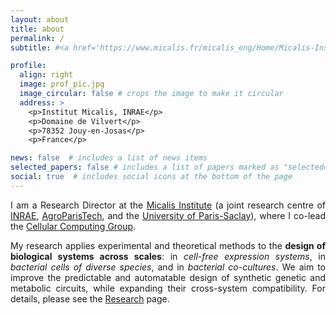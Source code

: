 ```yaml
---
layout: about
title: about
permalink: /
subtitle: #<a href='https://www.micalis.fr/micalis_eng/Home/Micalis-Institute/'>Micalis Institute</a>. #Address. Contacts. Moto. Etc.

profile:
  align: right
  image: prof_pic.jpg
  image_circular: false # crops the image to make it circular
  address: >
    <p>Institut Micalis, INRAE</p>
    <p>Domaine de Vilvert</p>
    <p>78352 Jouy-en-Josas</p>
    <p>France</p>

news: false  # includes a list of news items
selected_papers: false # includes a list of papers marked as "selected={true}"
social: true  # includes social icons at the bottom of the page
---
```


<p align='justify'>I am a Research Director at the <a href='https://www.micalis.fr/'>Micalis Institute</a> (a joint research centre of <a href='https://www.inrae.fr/en'>INRAE</a>, <a href='https://www.agroparistech.fr/en'>AgroParisTech</a>, and the <a href='https://www.universite-paris-saclay.fr/en'>University of Paris-Saclay</a>), where I co-lead the <a href='https://www.cellularcomputing.group/'>Cellular Computing Group</a>.</p>

<p align='justify'>My research applies experimental and theoretical methods to the <b>design of biological systems across scales</b>: in <i>cell-free expression systems</i>, in <i>bacterial cells of diverse species</i>, and in <i>bacterial co-cultures</i>. We aim to improve the predictable and automatable design of synthetic genetic and metabolic circuits, while expanding their cross-system compatibility. For details, please see the <a href='/research'>Research</a> page.</p>
